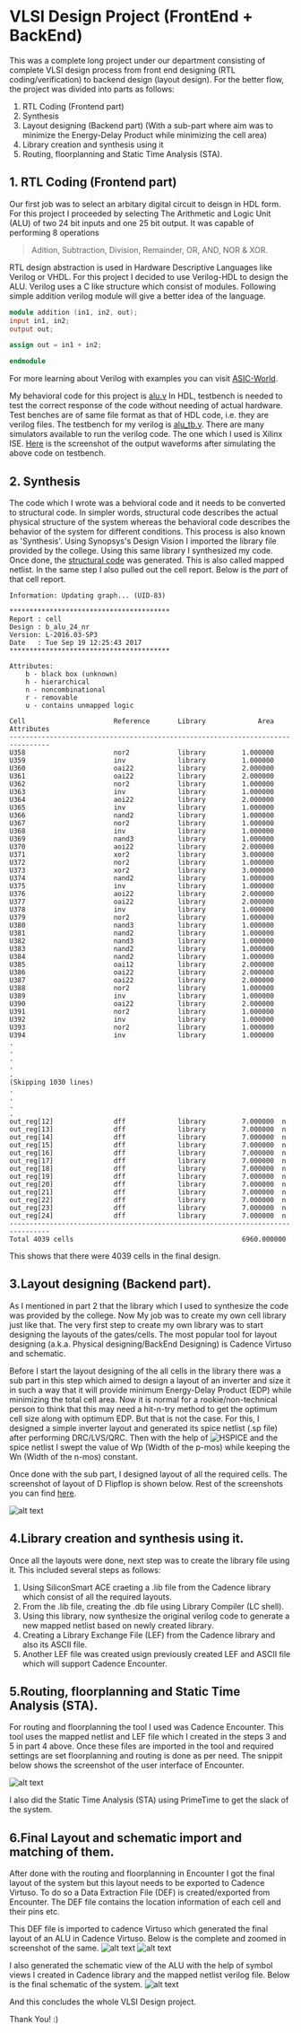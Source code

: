 # VLSI Design Project (FrontEnd + BackEnd)

This was a complete long project under our department consisting of complete VLSI design process from front end designing (RTL coding/verification) to backend design (layout design). For the better flow, the project was divided into parts as follows:
1. RTL Coding (Frontend part)
2. Synthesis
3. Layout designing (Backend part) (With a sub-part where aim was to minimize the Energy-Delay Product while minimizing the cell area)
4. Library creation and synthesis using it
5. Routing, floorplanning and Static Time Analysis (STA).

## 1. RTL Coding (Frontend part)
Our first job was to select an arbitary digital circuit to deisgn in HDL form. For this project I proceeded by selecting The Arithmetic and Logic Unit (ALU) of two 24 bit inputs and one 25 bit output. It was capable of performing 8 operations
> Adition, Subtraction, Division, Remainder, OR, AND, NOR & XOR.


RTL design abstraction is used in Hardware Descriptive Languages like Verilog or VHDL. For this project I decided to use Verilog-HDL to design the ALU. Verilog uses a C like structure which consist of modules. Following simple addition verilog module will give a better idea of the language.

```verilog
module addition (in1, in2, out);
input in1, in2;
output out;

assign out = in1 + in2;

endmodule
```
For more learning about Verilog with examples you can visit [ASIC-World](http://www.asic-world.com/).

My behavioral code for this project is [alu.v](https://github.com/Amit-Raj26/Comprehensive-VLSI-Design-of-a-24-Bit-ALU/blob/main/alu.v)
In HDL, testbench is needed to test the correct response of the code without needing of actual hardware. Test benches are of same file format as that of HDL code, i.e. they are verilog files. The testbench for my verilog is [alu_tb.v](https://github.com/Amit-Raj26/Comprehensive-VLSI-Design-of-a-24-Bit-ALU/blob/main/alu_tb.v).
There are many simulators available to run the verilog code. The one which I used is Xilinx ISE.
[Here](https://github.com/Amit-Raj26/Comprehensive-VLSI-Design-of-a-24-Bit-ALU/blob/master/Screenshots/alu%20outputs.jpg) is the screenshot of the output waveforms after simulating the above code on testbench.



## 2. Synthesis
The code which I wrote was a behvioral code and it needs to be converted to structural code. In simpler words, structural code describes the actual physical structure of the system whereas the behavioral code describes the behavior of the system for different conditions.
This process is also known as 'Synthesis'.
Using Synopsys's Design Vision I imported the library file provided by the college. Using this same library I synthesized my code. Once done, the [structural code](https://github.com/Amit-Raj26/Comprehensive-VLSI-Design-of-a-24-Bit-ALU/blob/master/alu_syn.v) was generated. This is also called mapped netlist.
In the same step I also pulled out the cell report. Below is the _part_ of that cell report.
```
Information: Updating graph... (UID-83)
 
****************************************
Report : cell
Design : b_alu_24_nr
Version: L-2016.03-SP3
Date   : Tue Sep 19 12:25:43 2017
****************************************

Attributes:
    b - black box (unknown)
    h - hierarchical
    n - noncombinational
    r - removable
    u - contains unmapped logic

Cell                      Reference       Library             Area  Attributes
--------------------------------------------------------------------------------
U358                      nor2            library         1.000000  
U359                      inv             library         1.000000  
U360                      oai22           library         2.000000  
U361                      oai22           library         2.000000  
U362                      nor2            library         1.000000  
U363                      inv             library         1.000000  
U364                      aoi22           library         2.000000  
U365                      inv             library         1.000000  
U366                      nand2           library         1.000000  
U367                      nor2            library         1.000000  
U368                      inv             library         1.000000  
U369                      nand3           library         1.000000  
U370                      aoi22           library         2.000000  
U371                      xor2            library         3.000000  
U372                      nor2            library         1.000000  
U373                      xor2            library         3.000000  
U374                      nand2           library         1.000000  
U375                      inv             library         1.000000  
U376                      aoi22           library         2.000000  
U377                      oai22           library         2.000000  
U378                      inv             library         1.000000  
U379                      nor2            library         1.000000  
U380                      nand3           library         1.000000  
U381                      nand2           library         1.000000  
U382                      nand3           library         1.000000  
U383                      nand2           library         1.000000  
U384                      nand2           library         1.000000  
U385                      oai12           library         2.000000  
U386                      oai22           library         2.000000  
U387                      oai22           library         2.000000  
U388                      nor2            library         1.000000  
U389                      inv             library         1.000000  
U390                      oai22           library         2.000000  
U391                      nor2            library         1.000000  
U392                      inv             library         1.000000  
U393                      nor2            library         1.000000  
U394                      inv             library         1.000000  
.
.
.
.
.
(Skipping 1030 lines)
.
.
.
.
out_reg[12]               dff             library         7.000000  n
out_reg[13]               dff             library         7.000000  n
out_reg[14]               dff             library         7.000000  n
out_reg[15]               dff             library         7.000000  n
out_reg[16]               dff             library         7.000000  n
out_reg[17]               dff             library         7.000000  n
out_reg[18]               dff             library         7.000000  n
out_reg[19]               dff             library         7.000000  n
out_reg[20]               dff             library         7.000000  n
out_reg[21]               dff             library         7.000000  n
out_reg[22]               dff             library         7.000000  n
out_reg[23]               dff             library         7.000000  n
out_reg[24]               dff             library         7.000000  n
--------------------------------------------------------------------------------
Total 4039 cells                                          6960.000000

```
This shows that there were 4039 cells in the final design.

## 3.Layout designing (Backend part).
As I mentioned in part 2 that the library which I used to synthesize the code was provided by the college. Now My job was to create my own cell library just like that. The very first step to create my own library was to start designing the layouts of the gates/cells. The most popular tool for layout designing (a.k.a. Physical designing/BackEnd Designing) is Cadence Virtuso and schematic.

Before I start the layout designing of the all cells in the library there was a sub part in this step which aimed to design a layout of an inverter and size it in such a way that it will provide minimum Energy-Delay Product (EDP) while minimizing the total cell area. Now it is normal for a rookie/non-technical person to think that this may need a hit-n-try method to get the optimum cell size along with optimum EDP. But that is not the case. For this, I designed a simple inverter layout and generated its spice netlist (.sp file) after performing DRC/LVS/QRC. Then with the help of ![HSPICE](https://github.com/Amit-Raj26/Comprehensive-VLSI-Design-of-a-24-Bit-ALU/blob/master/inv_SPICE.sp) and the spice netlist I swept the value of Wp (Width of the p-mos) while keeping the Wn (Width of the n-mos) constant.

Once done with the sub part, I designed layout of all the required cells. The screenshot of layout of D Flipflop is shown below. Rest of the screenshots you can find [here](https://github.com/Amit-Raj26/Comprehensive-VLSI-Design-of-a-24-Bit-ALU/tree/master/Screenshots/Layouts).

![alt text](https://github.com/Amit-Raj26/Comprehensive-VLSI-Design-of-a-24-Bit-ALU/blob/master/Screenshots/Layouts/dff.JPG "D flip flop layout")

## 4.Library creation and synthesis using it.
Once all the layouts were done, next step was to create the library file using it. This included several steps as follows:
1. Using SiliconSmart ACE craeting a .lib file from the Cadence library which consist of all the required layouts.
2. From the .lib file, creating the .db file using Library Compiler (LC shell).
3. Using this library, now synthesize the original verilog code to generate a new mapped netlist based on newly created library.
4. Creating a Library Exchange File (LEF) from the Cadence library and also its ASCII file.
5. Another LEF file was created usign previously created LEF and ASCII file which will support Cadence Encounter.


## 5.Routing, floorplanning and Static Time Analysis (STA).
For routing and floorplanning the tool I used was Cadence Encounter. This tool uses the mapped netlist and LEF file which I created in the steps 3 and 5 in part 4 above. Once these files are imported in the tool and required settings are set floorplanning and routing is done as per need. The snippit below shows the screenshot of the user interface of Encounter.

![alt text](http://www.utdallas.edu/~xxx110230/images/encounter19.jpg "Encounter UI")


I also did the Static Time Analysis (STA) using PrimeTime to get the slack of the system.


## 6.Final Layout and schematic import and matching of them.
After done with the routing and floorplanning in Encounter I got the final layout of the system but this layout needs to be exported to Cadence Virtuso. To do so a Data Extraction File (DEF) is created/exported from Encounter. The DEF file contains the location information of each cell and their pins etc.

This DEF file is imported to cadence Virtuso which generated the final layout of an ALU in Cadence Virtuso. Below is the complete and zoomed in screenshot of the same.
![alt text](https://github.com/Amit-Raj26/Comprehensive-VLSI-Design-of-a-24-Bit-ALU/blob/master/Screenshots/Layouts/final.JPG "Final layout")
![alt text](https://github.com/Amit-Raj26/Comprehensive-VLSI-Design-of-a-24-Bit-ALU/blob/master/Screenshots/Layouts/alu%20zoomed.JPG "Zoomed final layout")

I also generated the schematic view of the ALU with the help of symbol views I created in Cadence library and the mapped netlist verilog file. Below is the final schematic of the system.
![alt text](https://github.com/Amit-Raj26/Comprehensive-VLSI-Design-of-a-24-Bit-ALU/blob/master/Screenshots/Layouts/schematic.JPG "Final Schematic")

And this concludes the whole VLSI Design project.

Thank You! :)
